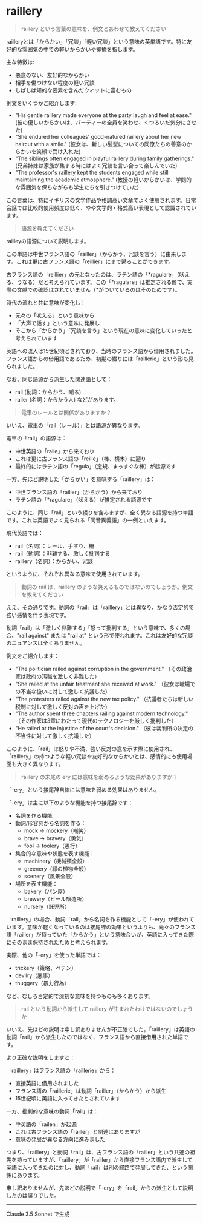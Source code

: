 # raillery

> raillery という言葉の意味を、例文とあわせて教えてください

railleryとは「からかい」「冗談」「軽い冗談」という意味の英単語です。特に友好的な雰囲気の中での軽いからかいや揶揄を指します。

主な特徴は:

 * 悪意のない、友好的なからかい
 * 相手を傷つけない程度の軽い冗談
 * しばしば知的な要素を含んだウィットに富むもの

例文をいくつかご紹介します:

 * "His gentle raillery made everyone at the party laugh and feel at ease." (彼の優しいからかいは、パーティーの全員を笑わせ、くつろいだ気分にさせた)
 * "She endured her colleagues' good-natured raillery about her new haircut with a smile." (彼女は、新しい髪型についての同僚たちの善意のからかいを笑顔で受け入れた)
 * "The siblings often engaged in playful raillery during family gatherings." (兄弟姉妹は家族が集まる時にはよく冗談を言い合って楽しんでいた)
 * "The professor's raillery kept the students engaged while still maintaining the academic atmosphere." (教授の軽いからかいは、学問的な雰囲気を保ちながらも学生たちを引きつけていた)

この言葉は、特にイギリスの文学作品や格調高い文章でよく使用されます。日常会話では比較的使用頻度は低く、やや文学的・格式高い表現として認識されています。

> 語源を教えてください

railleyの語源について説明します。

この単語は中世フランス語の「railler」（からかう、冗談を言う）に由来します。これは更に古フランス語の「reillier」にまで遡ることができます。

古フランス語の「reillier」の元となったのは、ラテン語の「\*ragulare」（吠える、うなる）だと考えられています。この「\*ragulare」は推定される形で、実際の文献での確認はされていません（\*がついているのはそのためです）。

時代の流れと共に意味が変化し：

 * 元々の「吠える」という意味から
 * 「大声で話す」という意味に発展し
 * そこから「からかう」「冗談を言う」という現在の意味に変化していったと考えられています

英語への流入は15世紀頃とされており、当時のフランス語から借用されました。フランス語からの借用語であるため、初期の綴りには「raillerie」という形も見られました。

なお、同じ語源から派生した関連語として：

 * rail (動詞：からかう、嘲る)
 * railer (名詞：からかう人) などがあります。

> 電車のレールとは関係がありますか？

いいえ、電車の「rail（レール）」とは語源が異なります。

電車の「rail」の語源は：

 * 中世英語の「raile」から来ており
 * これは更に古フランス語の「reille」（棒、横木）に遡り
 * 最終的にはラテン語の「regula」（定規、まっすぐな棒）が起源です

一方、先ほど説明した「からかい」を意味する「raillery」は：

 * 中世フランス語の「railler」（からかう）から来ており
 * ラテン語の「*ragulare」（吠える）が推定される語源です

このように、同じ「rail」という綴りを含みますが、全く異なる語源を持つ単語です。これは英語でよく見られる「同音異義語」の一例といえます。

現代英語では：

 * rail（名詞）：レール、手すり、柵
 * rail（動詞）：非難する、激しく批判する
 * raillery（名詞）：からかい、冗談

というように、それぞれ異なる意味で使用されています。

> 動詞の rail は、raillery のような笑えるものではないのでしょうか。例文を教えてください

ええ、その通りです。動詞の「rail」は「raillery」とは異なり、かなり否定的で強い感情を伴う表現です。

動詞「rail」は「激しく非難する」「怒って批判する」という意味で、多くの場合、"rail against" または "rail at" という形で使われます。これは友好的な冗談のニュアンスは全くありません。

例文をご紹介します：

 * "The politician railed against corruption in the government." （その政治家は政府の汚職を激しく非難した）
 * "She railed at the unfair treatment she received at work." （彼女は職場での不当な扱いに対して激しく抗議した）
 * "The protesters railed against the new tax policy." （抗議者たちは新しい税制に対して激しく反対の声を上げた）
 * "The author spent three chapters railing against modern technology." （その作家は3章にわたって現代のテクノロジーを厳しく批判した）
 * "He railed at the injustice of the court's decision." （彼は裁判所の決定の不当性に対して激しく抗議した）

このように、「rail」は怒りや不満、強い反対の意を示す際に使用され、「raillery」の持つような軽い冗談や友好的なからかいとは、感情的にも使用場面も大きく異なります。

> raillery の末尾の ery には意味を弱めるような効果がありますか？

「-ery」という接尾辞自体には意味を弱める効果はありません。

「-ery」は主に以下のような機能を持つ接尾辞です：

 * 名詞を作る機能
 * 動詞/形容詞から名詞を作る：
   * mock → mockery（嘲笑）
   * brave → bravery（勇気）
   * fool → foolery（愚行）
 * 集合的な意味や状態を表す機能：
   * machinery（機械類全般）
   * greenery（緑の植物全般）
   * scenery（風景全般）
 * 場所を表す機能：
   * bakery（パン屋）
   * brewery（ビール醸造所）
   * nursery（託児所）

「raillery」の場合、動詞「rail」から名詞を作る機能として「-ery」が使われています。意味が軽くなっているのは接尾辞の効果というよりも、元々のフランス語「railler」が持っていた「からかう」という意味合いが、英語に入ってきた際にそのまま保持されたためと考えられます。

実際、他の「-ery」を使った単語では：

 * trickery（策略、ペテン）
 * devilry（悪事）
 * thuggery（暴力行為）

など、むしろ否定的で深刻な意味を持つものも多くあります。

> rail という動詞から派生して raillery が生まれたわけではないのでしょうか

いいえ、先ほどの説明は申し訳ありませんが不正確でした。「raillery」は英語の動詞「rail」から派生したのではなく、フランス語から直接借用された単語です。

より正確な説明をしますと：

「raillery」はフランス語の「raillerie」から：

 * 直接英語に借用されました
 * フランス語の「raillerie」は動詞「railler」（からかう）から派生
 * 15世紀頃に英語に入ってきたとされています

一方、批判的な意味の動詞「rail」は：

 * 中英語の「railen」が起源
 * これは古フランス語の「railler」と関連はありますが
 * 意味の発展が異なる方向に進みました

つまり、「raillery」と動詞「rail」は、古フランス語の「railler」という共通の祖先を持っていますが、「raillery」が「railler」から直接フランス語内で派生して英語に入ってきたのに対し、動詞「rail」は別の経路で発展してきた、という関係にあります。

申し訳ありませんが、先ほどの説明で「-ery」を「rail」からの派生として説明したのは誤りでした。

---
Claude 3.5 Sonnet で生成
